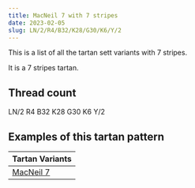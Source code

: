 ```yaml
---
title: MacNeil 7 with 7 stripes
date: 2023-02-05
slug: LN/2/R4/B32/K28/G30/K6/Y/2
---
```

This is a list of all the tartan sett variants with 7 stripes.

It is a 7 stripes tartan.


## Thread count
LN/2 R4 B32 K28 G30 K6 Y/2

## Examples of this tartan pattern

| Tartan Variants |
|---------------|
| [MacNeil 7](/variants/ln/2/r4/b32/k28/g30/k6/y/2-b304080-g008000-k000000-lne0e0e0-rc00000-yf0c000)||
